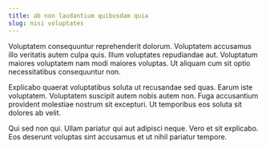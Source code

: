 ```yaml
---
title: ab non laudantium quibusdam quia
slug: nisi voluptates
---
```


Voluptatem consequuntur reprehenderit dolorum. Voluptatem accusamus illo veritatis autem culpa quis. Illum voluptates repudiandae aut. Voluptatum maiores voluptatem nam modi maiores voluptas. Ut aliquam cum sit optio necessitatibus consequuntur non.

Explicabo quaerat voluptatibus soluta ut recusandae sed quas. Earum iste voluptatem. Voluptatem suscipit autem nobis autem non. Fuga accusantium provident molestiae nostrum sit excepturi. Ut temporibus eos soluta sit dolores ab velit.

Qui sed non qui. Ullam pariatur qui aut adipisci neque. Vero et sit explicabo. Eos deserunt voluptas sint accusamus et ut nihil pariatur tempore.
